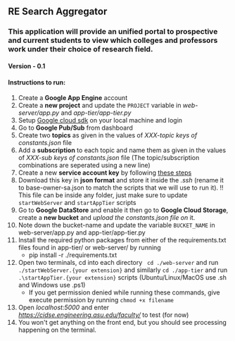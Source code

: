 ## **RE Search Aggregator**
### This application will provide an unified portal to prospective and current students to view which colleges and professors work under their choice of research field.
#### Version - 0.1
#### Instructions to run:
1. Create a **Google App Engine** account
2. Create a **new project** and update the `PROJECT` variable in *web-server/app.py* and *app-tier/app-tier.py*
3. Setup [Google cloud sdk](https://cloud.google.com/sdk/docs/quickstart) on your local machine and login 
4. Go to **Google Pub/Sub** from dashboard
5. Create two **topics** as given in the values of *XXX-topic keys of constants.json* file
6. Add a **subscription** to each topic and name them as given in the values of *XXX-sub keys of constants.json* file (The topic/subscription combinations are seperated using a new line)
7. Create a new **service account key** by following [these steps](https://cloud.google.com/storage/docs/reference/libraries#setting_up_authentication)
8. Download this key in **json format** and store it inside the *.ssh* (rename it to base-owner-sa.json to match the scripts that we will use to run it). !! This file can be inside any folder, just make sure to update `startWebServer` and `startAppTier` scripts 
9. Go to **Google DataStore** and enable it then go to **Google Cloud Storage**, create a **new bucket** and *upload the constants.json file on* it.
10. Note down the bucket-name and update the variable `BUCKET_NAME` in web-server/app.py and app-tier/app-tier.py
11. Install the required python packages from either of the requirements.txt files found in app-tier/ or web-server/ by running
    - pip install -r ./requirements.txt
12. Open two terminals, cd into each directory ` cd ./web-server` and run `./startWebServer.{your extension}` and similarly `cd ./app-tier` and run `.\startAppTier.{your extension}` scripts (Ubuntu/Linux/MacOS use .sh and Windows use .ps1) 
    - If you get permission denied while running these commands, give execute permission by running `chmod +x filename`
13. Open *localhost:5000* and enter *https://cidse.engineering.asu.edu/faculty/* to test (for now)
14. You won't get anything on the front end, but you should see processing happening on the terminal. 